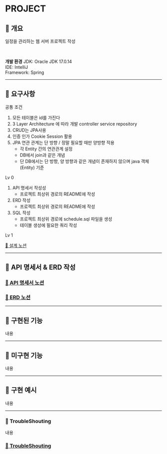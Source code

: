 <!-- 프로젝트 이름 -->
PROJECT
===
:large_blue_diamond: 개요
---
<!-- 프로젝트의 목표가 무엇인가 -->
일정을 관리하는 웹 서버 프로젝트 작성
<!-- 무엇을 구현하였는가 --><br>

**개발 환경**
JDK: Oracle JDK 17.0.14
<br>
IDE: IntelliJ
<br>
Framework: Spring

- - -
## :large_blue_diamond: 요구사항
공통 조건
1. 모든 테이블은 id를 가진다
2. 3 Layer Architecture 에 따라 개발 controller service repository
3. CRUD는 JPA사용
4. 인증 인가 Cookie Session 활용
5. JPA 연관 관계는 단 방향 / 정말 필요할 때만 양방향 적용
    - 각 Entity 간의 연관관계 설정
    - DB에서 join과 같은 개념
    - 단 DB에서는 단 방향, 양 방향과 같은 개념이 존재하지 않으며 java 객체 (Entity) 기준

Lv 0
1. API 명세서 작성성
   - 프로젝트 최상위 경로의 README에 작성
2. ERD 작성
    - 프로젝트 최상위 경로의 README에 작성
3. SQL 작성
    - 프로젝트 최상위 경로에 schedule.sql 파일을 생성
    - 테이블 생성에 필요한 쿼리 작성

Lv 1


[:memo: 설계 노션](https://hushed-ox-d32.notion.site/1c329343d9788026b4b1eecf482b1ed5?pvs=4)



- - -
## :large_blue_diamond: API 명세서 & ERD 작성
### [:memo: API 명세서 노션](https://hushed-ox-d32.notion.site/API-1c329343d97880eca646ccb052c40a70?pvs=4)

### [:memo: ERD 노션](https://hushed-ox-d32.notion.site/ERD-1c329343d978804a9e68c39ab56c4a7c?pvs=4)

- - -
## :large_blue_diamond: 구현된 기능
내용

- - -
## :large_blue_diamond: 미구현 기능
내용

- - -
## :large_blue_diamond: 구현 예시
내용

- - -
### :large_blue_diamond: TroubleShouting
내용
### [:memo: TroubleShouting](링크)
